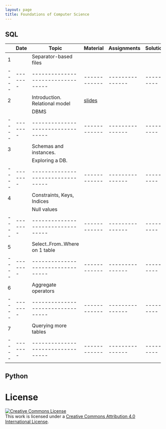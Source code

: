 ```yaml
---
layout: page
title: Foundations of Computer Science
---
```


## SQL


|    |  Date | Topic                           | Material   |  Assignments  | Solutions |
| ---- | ------- | --------------------------------- | ------------ | --------------- | -----------|
| 1  |       |Separator-based files            |            |               |           |
| ---- | ------- | --------------------------------- | ------------ | --------------- | -----------|
| 2  |       |Introduction. Relational model   |[slides](http://elearning.unimib.it/mod/url/view.php?id=187158) | | |
|    |       |DBMS                             |            |               |           |
| ---- | ------- | --------------------------------- | ------------ | --------------- | -----------|
| 3  |       |Schemas and instances.           |            |               |           |
|    |       |Exploring a DB.                  |            |               |           |
| ---- | ------- | --------------------------------- | ------------ | --------------- | -----------|
| 4  |       |Constraints, Keys, Indices       |            |               |           |
|    |       |Null values                      |            |               |           |
| ---- | ------- | --------------------------------- | ------------ | --------------- | -----------|
| 5  |       |Select..From..Where on 1 table   |            |               |           |
| ---- | ------- | --------------------------------- | ------------ | --------------- | -----------|
| 6  |       |Aggregate operators              |            |               |           |
| ---- | ------- | --------------------------------- | ------------ | --------------- | -----------|
| 7  |       |Querying more tables             |            |               |           |
| ---- | ------- | --------------------------------- | ------------ | --------------- | -----------|

## Python


# License

<a rel="license" href="http://creativecommons.org/licenses/by/4.0/"><img alt="Creative Commons License" style="border-width:0" src="https://i.creativecommons.org/l/by/4.0/88x31.png" /></a><br />This work is licensed under a <a rel="license" href="http://creativecommons.org/licenses/by/4.0/">Creative Commons Attribution 4.0 International License</a>.
